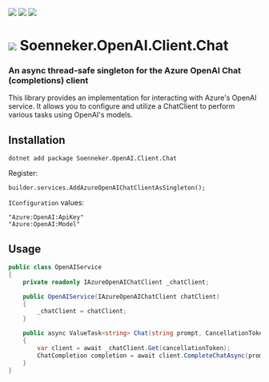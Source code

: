 [![](https://img.shields.io/nuget/v/soenneker.openai.client.chat.svg?style=for-the-badge)](https://www.nuget.org/packages/soenneker.openai.client.chat/)
[![](https://img.shields.io/github/actions/workflow/status/soenneker/soenneker.openai.client.chat/publish-package.yml?style=for-the-badge)](https://github.com/soenneker/soenneker.openai.client.chat/actions/workflows/publish-package.yml)
[![](https://img.shields.io/nuget/dt/soenneker.openai.client.chat.svg?style=for-the-badge)](https://www.nuget.org/packages/soenneker.openai.client.chat/)

# ![](https://user-images.githubusercontent.com/4441470/224455560-91ed3ee7-f510-4041-a8d2-3fc093025112.png) Soenneker.OpenAI.Client.Chat
### An async thread-safe singleton for the Azure OpenAI Chat (completions) client

This library provides an implementation for interacting with Azure's OpenAI service. It allows you to configure and utilize a ChatClient to perform various tasks using OpenAI's models.

## Installation

```
dotnet add package Soenneker.OpenAI.Client.Chat
```

Register:

```
builder.services.AddAzureOpenAIChatClientAsSingleton();
```

`IConfiguration` values:

```
"Azure:OpenAI:ApiKey"
"Azure:OpenAI:Model"
```

## Usage

```csharp
public class OpenAIService
{
    private readonly IAzureOpenAIChatClient _chatClient;

    public OpenAIService(IAzureOpenAIChatClient chatClient)
    {
        _chatClient = chatClient;
    }

    public async ValueTask<string> Chat(string prompt, CancellationToken cancellationToken = default)
    {
        var client = await _chatClient.Get(cancellationToken);
        ChatCompletion completion = await client.CompleteChatAsync(prompt);
    }
}
```